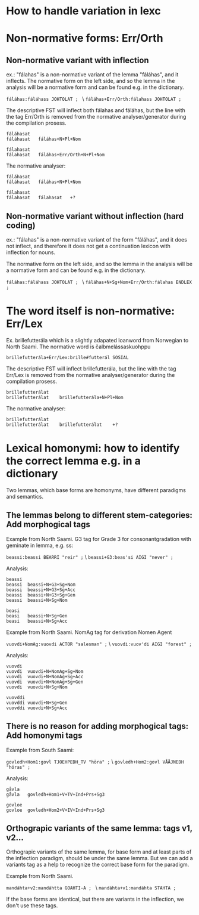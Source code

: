 # How to handle variation in lexc

# Non-normative forms: Err/Orth

## Non-normative variant with inflection

ex.: "fálahas" is a non-normative variant of the lemma "fáláhas", and it inflects.
The normative form on the left side, and so the lemma in the analysis will be a normative form and can be found e.g. in the dictionary.

`fáláhas:fáláhass JOHTOLAT ; ` \\
`fáláhas+Err/Orth:fálahass JOHTOLAT ; `

The descriptive FST will inflect both fálahas and fáláhas, but the line with the tag Err/Orth is removed from the normative analyser/generator during the compilation prosess.

```
fáláhasat
fáláhasat	fáláhas+N+Pl+Nom

fálahasat
fálahasat	fáláhas+Err/Orth+N+Pl+Nom
```

The normative analyser:

```
fáláhasat
fáláhasat	fáláhas+N+Pl+Nom

fálahasat
fálahasat	fálahasat	+?
```

## Non-normative variant without inflection (hard coding)

ex.: "fálahas" is a non-normative variant of the form "fáláhas", and it does not inflect, and therefore it does not get a continuation lexicon with inflection for nouns.

The normative form on the left side, and so the lemma in the analysis will be a normative form and can be found e.g. in the dictionary.

`fáláhas:fáláhass JOHTOLAT ; ` \\
`fáláhas+N+Sg+Nom+Err/Orth:fálahas ENDLEX ; `

# The word itself is non-normative: Err/Lex

Ex. brillefutterála which is a slightly adapated loanword from Norwegian to North Saami. The normative word is čalbmelássaskuohppu

`brillefutterála+Err/Lex:brille#futterál SOSIAL`

The descriptive FST will inflect brillefutterála, but the line with the tag Err/Lex is removed from the normative analyser/generator during the compilation prosess.

```
brillefutterálat
brillefutterálat	brillefutterála+N+Pl+Nom
```

The normative analyser:

```
brillefutterálat
brillefutterálat	brillefutterálat	+?
```

# Lexical homonymi: how to identify the correct lemma e.g. in a dictionary

Two lemmas, which base forms are homonyms, have different paradigms and semantics.

## The lemmas belong to different stem-categories: Add morphogical tags

Example from North Saami. G3 tag for Grade 3 for consonantgradation with geminate in lemma, e.g. ss:

`beassi:beassi BEARRI "reir" ;` \\
`beassi+G3:beas'si AIGI "never" ; `

Analysis:

```
beassi
beassi	beassi+N+G3+Sg+Nom
beassi	beassi+N+G3+Sg+Acc
beassi	beassi+N+G3+Sg+Gen
beassi	beassi+N+Sg+Nom

beasi
beasi	beassi+N+Sg+Gen
beasi	beassi+N+Sg+Acc
```

Example from North Saami. NomAg tag for derivation Nomen Agent

`vuovdi+NomAg:vuovdi ACTOR "salesman" ;` \\
`vuovdi:vuov'di AIGI "forest" ; `

Analysis:

```
vuovdi
vuovdi	vuovdi+N+NomAg+Sg+Nom
vuovdi	vuovdi+N+NomAg+Sg+Acc
vuovdi	vuovdi+N+NomAg+Sg+Gen
vuovdi	vuovdi+N+Sg+Nom

vuovddi
vuovddi	vuovdi+N+Sg+Gen
vuovddi	vuovdi+N+Sg+Acc
```

## There is no reason for adding morphogical tags: Add homonymi tags

Example from South Saami:

`govledh+Hom1:govl TJOEHPEDH_TV "höra" ;` \\
`govledh+Hom2:govl VÅÅJNEDH "höras" ;`

Analysis:

```
gåvla
gåvla	govledh+Hom1+V+TV+Ind+Prs+Sg3

govloe
govloe	govledh+Hom2+V+IV+Ind+Prs+Sg3
```

## Orthograpic variants of the same lemma: tags v1, v2...

Orthograpic variants of the same lemma, for base form and at least parts of the inflection paradigm, should be under the same lemma. But we can add a variants tag as a help to recognize the correct base form for the paradigm.

Example from North Saami.

`mandáhta+v2:mandáhtta GOAHTI-A ; ` \\
`mandáhta+v1:mandáhta STAHTA ;`

If the base forms are identical, but there are variants in the inflection, we don't use these tags.
